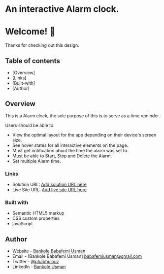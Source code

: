 # An interactive Alarm clock.

# Welcome! 👋

Thanks for checking out this design.
 

## Table of contents

- [Overview]
- [Links]
- [Built-with]
- [Author]



## Overview

This is a Alarm clock, the sole purpose of this is to serve as a time reminder.

Users should be able to:

- View the optimal layout for the app depending on their device's screen size.
- See hover states for all interactive elements on the page.
- Must get notification about the time the alarm was set to.
- Must be able to Start, Stop and Delete the Alarm.
- Set multiple Alarm time. 

### Links

- Solution URL: [Add solution URL here](https://your-solution-url.com)
- Live Site URL: [Add live site URL here](https://your-live-site-url.com)



### Built with

- Semantic HTML5 markup
- CSS custom properties
- javaScript


## Author

- Website - [Bankole Babafemi Usman](https://github.com/Babafemibank)
- Email - [Bankole Babafemi Usman] babafemiusman@gmail.com
- Twitter - [@phabhulouz](https://www.twitter.com/phabhulouz)
- LinkedIn - [Bankole Usman](https://www.linkedin.com/in/bankole-usman-099081268)

